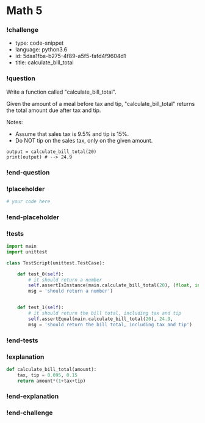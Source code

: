 # Math 5

### !challenge

* type: code-snippet
* language: python3.6
* id: 5daa1fba-b275-4f89-a5f5-fafd4f9604d1
* title: calculate_bill_total

### !question

Write a function called "calculate_bill_total".

Given the amount of a meal before tax and tip, "calculate_bill_total" returns the total amount due after tax and tip.

Notes:
* Assume that sales tax is 9.5% and tip is 15%.
* Do NOT tip on the sales tax, only on the given amount.

```
output = calculate_bill_total(20)
print(output) # --> 24.9
```

### !end-question

### !placeholder

```python
# your code here

```

### !end-placeholder

### !tests

```python
import main
import unittest

class TestScript(unittest.TestCase):

    def test_0(self):
        # it should return a number
        self.assertIsInstance(main.calculate_bill_total(20), (float, int),
        msg = 'should return a number')


    def test_1(self):
        # it should return the bill total, including tax and tip
        self.assertEqual(main.calculate_bill_total(20), 24.9,
        msg = 'should return the bill total, including tax and tip')


```
### !end-tests

### !explanation
```python
def calculate_bill_total(amount):
    tax, tip = 0.095, 0.15
    return amount*(1+tax+tip)


```
### !end-explanation

### !end-challenge
